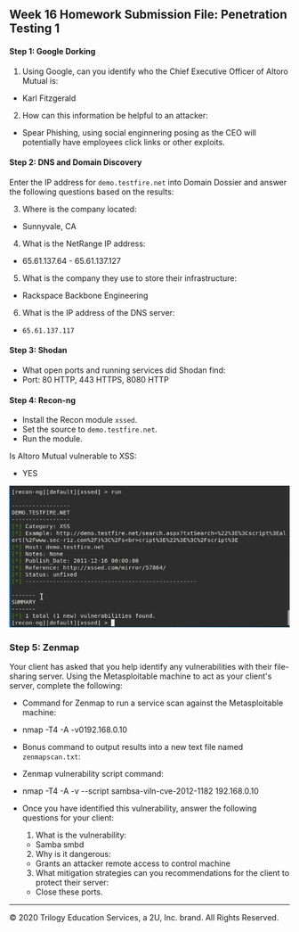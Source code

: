 ## Week 16 Homework Submission File: Penetration Testing 1

#### Step 1: Google Dorking


1. Using Google, can you identify who the Chief Executive Officer of Altoro Mutual is:
- Karl Fitzgerald

2. How can this information be helpful to an attacker:
- Spear Phishing, using social enginnering posing as the CEO will potentially have employees click links or other exploits.


#### Step 2: DNS and Domain Discovery

Enter the IP address for `demo.testfire.net` into Domain Dossier and answer the following questions based on the results:

 3. Where is the company located:
   - Sunnyvale, CA

 4. What is the NetRange IP address:
  - 65.61.137.64 - 65.61.137.127

 5. What is the company they use to store their infrastructure:
  - Rackspace Backbone Engineering

 6. What is the IP address of the DNS server:
  - 	65.61.137.117

#### Step 3: Shodan

- What open ports and running services did Shodan find:
- Port: 80 HTTP, 443 HTTPS, 8080 HTTP 

#### Step 4: Recon-ng

- Install the Recon module `xssed`. 
- Set the source to `demo.testfire.net`. 
- Run the module. 

Is Altoro Mutual vulnerable to XSS: 
- YES

![XSS](https://github.com/tajambois/Home-Work/blob/main/Week%2016/Images/XSS.png) 

### Step 5: Zenmap

Your client has asked that you help identify any vulnerabilities with their file-sharing server. Using the Metasploitable machine to act as your client's server, complete the following:

- Command for Zenmap to run a service scan against the Metasploitable machine:
- nmap -T4 -A -v0192.168.0.10
 
- Bonus command to output results into a new text file named `zenmapscan.txt`:

- Zenmap vulnerability script command:
- nmap -T4 -A -v --script sambsa-viln-cve-2012-1182 192.168.0.10

- Once you have identified this vulnerability, answer the following questions for your client:
  1. What is the vulnerability:
  - Samba smbd

  2. Why is it dangerous:
  - Grants an attacker remote access to control machine

  3. What mitigation strategies can you recommendations for the client to protect their server:
  - Close these ports.

---
© 2020 Trilogy Education Services, a 2U, Inc. brand. All Rights Reserved.  
